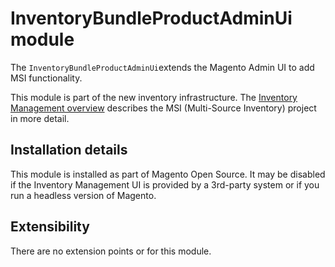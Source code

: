 # InventoryBundleProductAdminUi module

The `InventoryBundleProductAdminUi`extends the Magento Admin UI to add MSI functionality.

This module is part of the new inventory infrastructure. The
[Inventory Management overview](https://developer.adobe.com/commerce/webapi/rest/inventory/index.html)
describes the MSI (Multi-Source Inventory) project in more detail.

## Installation details

This module is installed as part of Magento Open Source. It may be disabled if the Inventory Management UI
is provided by a 3rd-party system or if you run a headless version of Magento.

## Extensibility

There are no extension points or for this module.
